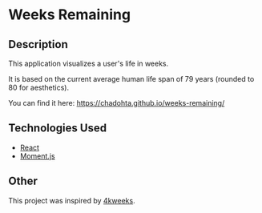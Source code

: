 # Weeks Remaining

## Description

This application visualizes a user's life in weeks.  

It is based on the current average human life span of 79 years (rounded to 80 for aesthetics).  

You can find it here: <https://chadohta.github.io/weeks-remaining/>

## Technologies Used

* [React](https://github.com/facebook/create-react-app)
* [Moment.js](https://momentjs.com/)

## Other

This project was inspired by [4kweeks](https://4kweeks.com/).
